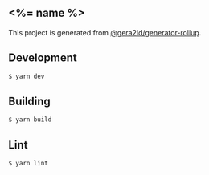 <%= name %>
---

This project is generated from [@gera2ld/generator-rollup](https://github.com/gera2ld/generator-rollup).

Development
---
``` sh
$ yarn dev
```

Building
---
```sh
$ yarn build
```

Lint
---
``` sh
$ yarn lint
```
